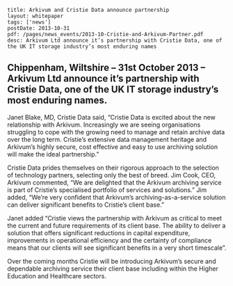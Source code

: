 ```
title: Arkivum and Cristie Data announce partnership
layout: whitepaper
tags: ['news']
postDate: 2013-10-31
pdf: /pages/news_events/2013-10-Cristie-and-Arkivum-Partner.pdf
desc: Arkivum Ltd announce it’s partnership with Cristie Data, one of the UK IT storage industry’s most enduring names
```

## Chippenham, Wiltshire – 31st October 2013 – Arkivum Ltd announce it’s partnership with Cristie Data, one of the UK IT storage industry’s most enduring names.
Janet Blake, MD, Cristie Data said, “Cristie Data is excited about the new relationship with Arkivum. Increasingly we are seeing organisations struggling to cope with the growing need to manage and retain archive data over the long term. Cristie’s extensive data management heritage and Arkivum’s highly secure, cost effective and easy to use archiving solution will make the ideal partnership.”
Cristie Data prides themselves on their rigorous approach to the selection of technology partners, selecting only the best of breed. Jim Cook, CEO, Arkivum commented, “We are delighted that the Arkivum archiving service is part of Cristie’s specialised portfolio of services and solutions.” Jim added, “We’re very confident that Arkivum’s archiving-as-a-service solution can deliver significant benefits to Cristie’s client base.”
Janet added “Cristie views the partnership with Arkivum as critical to meet the current and future requirements of its client base. The ability to deliver a solution that offers significant reductions in capital expenditure, improvements in operational efficiency and the certainty of compliance means that our clients will see significant benefits in a very short timescale”.
Over the coming months Cristie will be introducing Arkivum’s secure and dependable archiving service their client base including within the Higher Education and Healthcare sectors. 